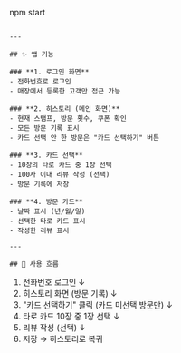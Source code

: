 npm start
```

---

## ✨ 앱 기능

### **1. 로그인 화면**
- 전화번호로 로그인
- 매장에서 등록한 고객만 접근 가능

### **2. 히스토리 (메인 화면)**
- 현재 스탬프, 방문 횟수, 쿠폰 확인
- 모든 방문 기록 표시
- 카드 선택 안 한 방문은 "카드 선택하기" 버튼

### **3. 카드 선택**
- 10장의 타로 카드 중 1장 선택
- 100자 이내 리뷰 작성 (선택)
- 방문 기록에 저장

### **4. 방문 카드**
- 날짜 표시 (년/월/일)
- 선택한 타로 카드 표시
- 작성한 리뷰 표시

---

## 🎯 사용 흐름
```
1. 전화번호 로그인
   ↓
2. 히스토리 화면 (방문 기록)
   ↓
3. "카드 선택하기" 클릭 (카드 미선택 방문만)
   ↓
4. 타로 카드 10장 중 1장 선택
   ↓
5. 리뷰 작성 (선택)
   ↓
6. 저장 → 히스토리로 복귀